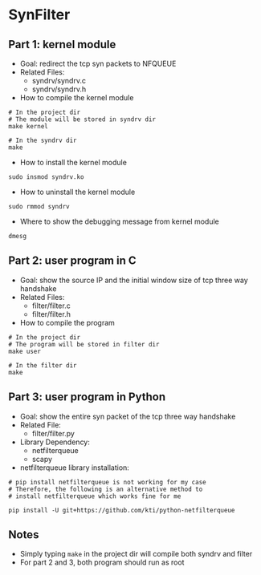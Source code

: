 # SynFilter
## Part 1: kernel module
- Goal: redirect the tcp syn packets to NFQUEUE
- Related Files:
	- syndrv/syndrv.c
	- syndrv/syndrv.h
- How to compile the kernel module
```sh=
# In the project dir
# The module will be stored in syndrv dir
make kernel

# In the syndrv dir
make
```

- How to install the kernel module
```sh=
sudo insmod syndrv.ko
```

- How to uninstall the kernel module
```sh=
sudo rmmod syndrv
```

- Where to show the debugging message from kernel module
```sh=
dmesg
```

## Part 2: user program in C
- Goal: show the source IP and the initial window size of tcp three way handshake
- Related Files:
	- filter/filter.c
	- filter/filter.h
- How to compile the program
```sh=
# In the project dir
# The program will be stored in filter dir
make user

# In the filter dir
make
```

## Part 3: user program in Python
- Goal: show the entire syn packet of the tcp three way handshake
- Related File:
	- filter/filter.py
- Library Dependency:
	- netfilterqueue
	- scapy
- netfilterqueue library installation:
```sh=
# pip install netfilterqueue is not working for my case
# Therefore, the following is an alternative method to 
# install netfilterqueue which works fine for me

pip install -U git+https://github.com/kti/python-netfilterqueue
```

## Notes
- Simply typing `make` in the project dir will compile both syndrv and filter
- For part 2 and 3, both program should run as root

